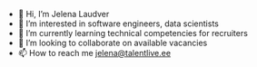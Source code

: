 - 👋 Hi, I’m Jelena Laudver
- 👀 I’m interested in software engineers, data scientists
- 🌱 I’m currently learning technical competencies for recruiters
- 💞️ I’m looking to collaborate on available vacancies
- 📫 How to reach me jelena@talentlive.ee

<!---
jlaudver/jlaudver is a ✨ special ✨ repository because its `README.md` (this file) appears on your GitHub profile.
You can click the Preview link to take a look at your changes.
--->
